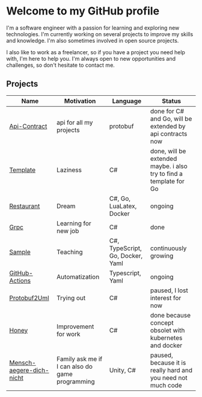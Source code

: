 # Welcome to my GitHub profile

I'm a software engineer with a passion for learning and exploring new technologies. I'm currently working on several projects to improve my skills and knowledge. I'm also sometimes involved in open source projects.

I also like to work as a freelancer, so if you have a project you need help with, I'm here to help you. I'm always open to new opportunities and challenges, so don't hesitate to contact me.

## Projects
| Name | Motivation | Language | Status |
| ---- | ----------- | -------- | ------ |
| [Api-Contract](https://github.com/KinNeko-De/api-contract) | api for all my projects | protobuf | done for C# and Go, will be extended by api contracts now |
| [Template](https://github.com/KinNeko-De/template-dotnet) | Laziness | C# | done, will be extended maybe. i also try to find a template for Go |
| [Restaurant](https://github.com/KinNeko-De?tab=repositories&q=archived%3Afalse+project-restaurant) | Dream | C#, Go, LuaLatex, Docker | ongoing |
| [Grpc](https://github.com/KinNeko-De?tab=repositories&q=project-grpc) | Learning for new job | C# | done |
| [Sample](https://github.com/KinNeko-De?tab=repositories&q=sample) | Teaching | C#, TypeScript, Go, Docker, Yaml | continuously growing |
| [GitHub-Actions](https://github.com/KinNeko-De?tab=repositories&q=github-actions) | Automatization | Typescript, Yaml | ongoing |
| [Protobuf2Uml](https://github.com/users/KinNeko-De/projects/2)| Trying out | C# | paused, I lost interest for now |
| [Honey](https://github.com/KinNeko-De/Honey) | Improvement for work | C# | done because concept obsolet with kubernetes and docker |
| [Mensch-aegere-dich-nicht](https://github.com/KinNeko-De/unity-mensch-aergere-dich-nicht) | Family ask me if I can also do game programming | Unity, C# | paused, because it is really hard and you need not much code |
